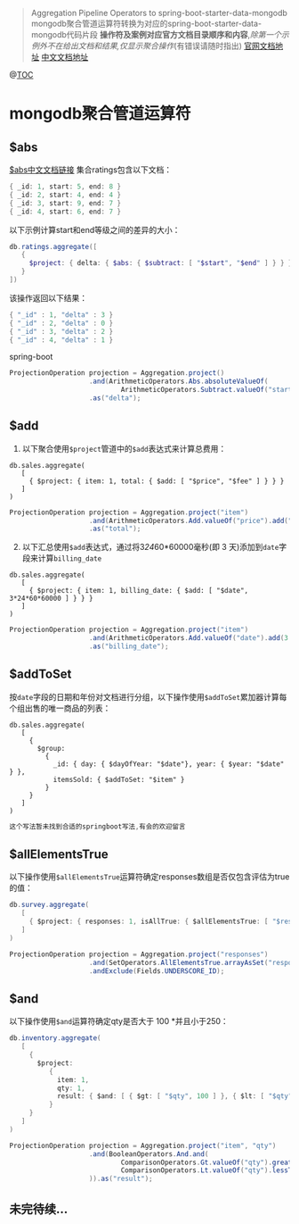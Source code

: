 > Aggregation Pipeline Operators to spring-boot-starter-data-mongodb
mongodb聚合管道运算符转换为对应的spring-boot-starter-data-mongodb代码片段
**操作符及案例对应官方文档目录顺序和内容**,*除第一个示例外不在给出文档和结果,仅显示聚合操作*(有错误请随时指出)
[官网文档地址](https://docs.mongodb.com/manual/reference/operator/aggregation/#aggregation-pipeline-operators)
[中文文档地址](https://www.docs4dev.com/docs/zh/mongodb/v3.6/reference/reference-operator-aggregation.html)

@[TOC]( )
# mongodb聚合管道运算符
## $abs
[$abs中文文档链接](https://www.docs4dev.com/docs/zh/mongodb/v3.6/reference/reference-operator-aggregation-abs.html)
集合ratings包含以下文档：

```powershell
{ _id: 1, start: 5, end: 8 }
{ _id: 2, start: 4, end: 4 }
{ _id: 3, start: 9, end: 7 }
{ _id: 4, start: 6, end: 7 }
```
以下示例计算start和end等级之间的差异的大小：
```powershell
db.ratings.aggregate([
   {
     $project: { delta: { $abs: { $subtract: [ "$start", "$end" ] } } }
   }
])
```
该操作返回以下结果：
```powershell
{ "_id" : 1, "delta" : 3 }
{ "_id" : 2, "delta" : 0 }
{ "_id" : 3, "delta" : 2 }
{ "_id" : 4, "delta" : 1 }
```
spring-boot
```java
ProjectionOperation projection = Aggregation.project()
                    .and(ArithmeticOperators.Abs.absoluteValueOf(
                            ArithmeticOperators.Subtract.valueOf("start").subtract("end")))
                    .as("delta");
```
## $add
1. 以下聚合使用`$project`管道中的`$add`表达式来计算总费用：

```shell
db.sales.aggregate(
   [
     { $project: { item: 1, total: { $add: [ "$price", "$fee" ] } } }
   ]
)
```
```java
ProjectionOperation projection = Aggregation.project("item")
                    .and(ArithmeticOperators.Add.valueOf("price").add("fee"))
                    .as("total");
```
2. 以下汇总使用`$add`表达式，通过将3*24*60*60000毫秒(即 3 天)添加到`date`字段来计算`billing_date`

```shell
db.sales.aggregate(
   [
     { $project: { item: 1, billing_date: { $add: [ "$date", 3*24*60*60000 ] } } }
   ]
)
```
```java
ProjectionOperation projection = Aggregation.project("item")
                    .and(ArithmeticOperators.Add.valueOf("date").add(3 * 24 * 60 * 60000))
                    .as("billing_date");
```
## $addToSet
按`date`字段的日期和年份对文档进行分组，以下操作使用`$addToSet`累加器计算每个组出售的唯一商品的列表：

```shell
db.sales.aggregate(
   [
     {
       $group:
         {
           _id: { day: { $dayOfYear: "$date"}, year: { $year: "$date" } },
           itemsSold: { $addToSet: "$item" }
         }
     }
   ]
)
```

```java
这个写法暂未找到合适的springboot写法,有会的欢迎留言
```
## $allElementsTrue
以下操作使用`$allElementsTrue`运算符确定responses数组是否仅包含评估为true的值：

```java
db.survey.aggregate(
   [
     { $project: { responses: 1, isAllTrue: { $allElementsTrue: [ "$responses" ] }, _id: 0 } }
   ]
)
```
```java
ProjectionOperation projection = Aggregation.project("responses")
                    .and(SetOperators.AllElementsTrue.arrayAsSet("responses")).as("isAllTrue")
                    .andExclude(Fields.UNDERSCORE_ID);
```
## $and
以下操作使用`$and`运算符确定qty是否大于 100 *并且小于250：

```java
db.inventory.aggregate(
   [
     {
       $project:
          {
            item: 1,
            qty: 1,
            result: { $and: [ { $gt: [ "$qty", 100 ] }, { $lt: [ "$qty", 250 ] } ] }
          }
     }
   ]
)
```

```java
ProjectionOperation projection = Aggregation.project("item", "qty")
                    .and(BooleanOperators.And.and(
                            ComparisonOperators.Gt.valueOf("qty").greaterThanValue(100),
                            ComparisonOperators.Lt.valueOf("qty").lessThanValue(250)
                    )).as("result");
```
## 未完待续...

